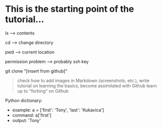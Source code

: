 # This is the starting point of the tutorial... 

ls —> contents

cd —> change directory

pwd —> current location

permission problem —> probably ssh key

git clone “[insert from github]"

>check how to add images in Markdown (screenshots, etc.), write tutorial on learning the basics, become assimilated with Github
>learn up to "forking" on Github

Python dictionary:
* example: a = ['first': 'Tony', 'last': 'Kukavica']
* command: a['first']
* output: 'Tony'
